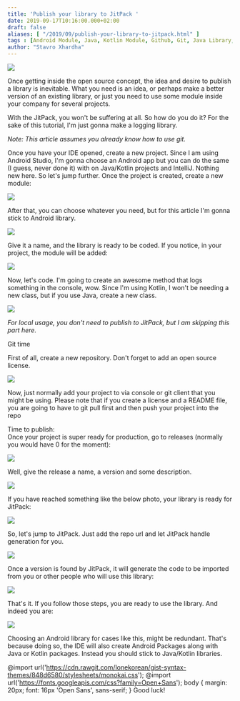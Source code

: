 ```yaml
---
title: 'Publish your library to JitPack '
date: 2019-09-17T10:16:00.000+02:00
draft: false
aliases: [ "/2019/09/publish-your-library-to-jitpack.html" ]
tags : [Android Module, Java, Kotlin Module, Github, Git, Java Library, Kotlin, Android, JitPack, Java Module, Kotlin Library, Android Library]
author: "Stavro Xhardha"
---
```


[![](https://1.bp.blogspot.com/-sg_QzKGtis0/XYCUittBU1I/AAAAAAAAPRU/Gknu578O8Ksje57qv030Dqb0PFFYoQn6gCLcBGAsYHQ/s1600/kira-auf-der-heide-fV4-DdSdcpI-unsplash.jpg)](https://1.bp.blogspot.com/-sg_QzKGtis0/XYCUittBU1I/AAAAAAAAPRU/Gknu578O8Ksje57qv030Dqb0PFFYoQn6gCLcBGAsYHQ/s1600/kira-auf-der-heide-fV4-DdSdcpI-unsplash.jpg)

  
  
Once getting inside the open source concept, the idea and desire to publish a library is inevitable. What you need is an idea, or perhaps make a better version of an existing library, or just you need to use some module inside your company for several projects.  
  
With the JitPack, you won't be suffering at all. So how do you do it? For the sake of this tutorial, I'm just gonna make a logging library.  
  
_Note: This article assumes you already know how to use git._  
  
Once you have your IDE opened, create a new project. Since I am using Android Studio, I'm gonna choose an Android app but you can do the same (I guess, never done it) with on Java/Kotlin projects and IntelliJ. Nothing new here. So let's jump further. Once the project is created, create a new module:  
  

[![](https://1.bp.blogspot.com/-G7AiUvhpie8/XYCLw53I-VI/AAAAAAAAPPs/5h8UjqmgeKY7XJWX5HaPXEtqsmepEB_9QCLcBGAsYHQ/s1600/Screenshot%2B2019-09-17%2Bat%2B09.30.33.png)](https://1.bp.blogspot.com/-G7AiUvhpie8/XYCLw53I-VI/AAAAAAAAPPs/5h8UjqmgeKY7XJWX5HaPXEtqsmepEB_9QCLcBGAsYHQ/s1600/Screenshot%2B2019-09-17%2Bat%2B09.30.33.png)

  
After that, you can choose whatever you need, but for this article I'm gonna stick to Android library.   
  

[![](https://1.bp.blogspot.com/-RxhUhlU38tY/XYCMONFG7xI/AAAAAAAAPP0/T_1IjnEg7oQ26K3wX98pZ26t_tyQwIhpwCLcBGAsYHQ/s1600/Screenshot%2B2019-09-17%2Bat%2B09.32.25.png)](https://1.bp.blogspot.com/-RxhUhlU38tY/XYCMONFG7xI/AAAAAAAAPP0/T_1IjnEg7oQ26K3wX98pZ26t_tyQwIhpwCLcBGAsYHQ/s1600/Screenshot%2B2019-09-17%2Bat%2B09.32.25.png)

  
Give it a name, and the library is ready to be coded. If you notice, in your project, the module will be added:  
  

[![](https://1.bp.blogspot.com/-oi19wbcvdMc/XYCM3xbCklI/AAAAAAAAPP8/Tq20K-cElcEl65wsDalAADymYxs_pHmfgCLcBGAsYHQ/s1600/Screenshot%2B2019-09-17%2Bat%2B09.34.10.png)](https://1.bp.blogspot.com/-oi19wbcvdMc/XYCM3xbCklI/AAAAAAAAPP8/Tq20K-cElcEl65wsDalAADymYxs_pHmfgCLcBGAsYHQ/s1600/Screenshot%2B2019-09-17%2Bat%2B09.34.10.png)

  
Now, let's code. I'm going to create an awesome method that logs something in the console, wow. Since I'm using Kotlin, I won't be needing a new class, but if you use Java, create a new class.  
  

[![](https://1.bp.blogspot.com/-IlttyplAD-A/XYCNrNWIRKI/AAAAAAAAPQE/9tQLJ7cbxkkNNF8b0jRMqeaHW9cYhZrKwCLcBGAsYHQ/s1600/Screenshot%2B2019-09-17%2Bat%2B09.38.42.png)](https://1.bp.blogspot.com/-IlttyplAD-A/XYCNrNWIRKI/AAAAAAAAPQE/9tQLJ7cbxkkNNF8b0jRMqeaHW9cYhZrKwCLcBGAsYHQ/s1600/Screenshot%2B2019-09-17%2Bat%2B09.38.42.png)

  
_For local usage, you don't need to publish to JitPack, but I am skipping this part here._  
  
Git time  
  
First of all, create a new repository. Don't forget to add an open source license.  
  

[![](https://1.bp.blogspot.com/-a2aMr0xM17Q/XYCP35XuXLI/AAAAAAAAPQY/LhClLDkaBm0uX6qU4gebaDDM7oqDNHmIQCLcBGAsYHQ/s1600/Screenshot%2B2019-09-17%2Bat%2B09.48.34.png)](https://1.bp.blogspot.com/-a2aMr0xM17Q/XYCP35XuXLI/AAAAAAAAPQY/LhClLDkaBm0uX6qU4gebaDDM7oqDNHmIQCLcBGAsYHQ/s1600/Screenshot%2B2019-09-17%2Bat%2B09.48.34.png)

Now, just normally add your project to via console or git client that you might be using. Please note that if you create a license and a README file, you are going to have to git pull first and then push your project into the repo  
  
Time to publish:  
Once your project is super ready for production, go to releases (normally you would have 0 for the moment):  
  

[![](https://1.bp.blogspot.com/-6CVx8GnzdSw/XYCRxST5OVI/AAAAAAAAPQk/gvbiIbEDSRAUkynKIzWKGatm1hpmkc81QCLcBGAsYHQ/s1600/Screenshot%2B2019-09-17%2Bat%2B09.56.21.png)](https://1.bp.blogspot.com/-6CVx8GnzdSw/XYCRxST5OVI/AAAAAAAAPQk/gvbiIbEDSRAUkynKIzWKGatm1hpmkc81QCLcBGAsYHQ/s1600/Screenshot%2B2019-09-17%2Bat%2B09.56.21.png)

  
Well, give the release a name, a version and some description.  
  

[![](https://1.bp.blogspot.com/-5mfI0xU5mb0/XYCSOAJ1OdI/AAAAAAAAPQs/ELkTqMBT8scWr4yd4_u_cXg1F3gt2jR6QCLcBGAsYHQ/s1600/Screenshot%2B2019-09-17%2Bat%2B09.58.30.png)](https://1.bp.blogspot.com/-5mfI0xU5mb0/XYCSOAJ1OdI/AAAAAAAAPQs/ELkTqMBT8scWr4yd4_u_cXg1F3gt2jR6QCLcBGAsYHQ/s1600/Screenshot%2B2019-09-17%2Bat%2B09.58.30.png)

  
If you have reached something like the below photo, your library is ready for JitPack:  
  

[![](https://1.bp.blogspot.com/-yNr-QA3mdG4/XYCSviyGWSI/AAAAAAAAPQ0/JG2lqMSEqLox043gw4d0YV7pDMArFrzEQCLcBGAsYHQ/s1600/Screenshot%2B2019-09-17%2Bat%2B10.00.24.png)](https://1.bp.blogspot.com/-yNr-QA3mdG4/XYCSviyGWSI/AAAAAAAAPQ0/JG2lqMSEqLox043gw4d0YV7pDMArFrzEQCLcBGAsYHQ/s1600/Screenshot%2B2019-09-17%2Bat%2B10.00.24.png)

So, let's jump to JitPack. Just add the repo url and let JitPack handle generation for you.  
  

[![](https://1.bp.blogspot.com/-3wjBqroWh0c/XYCTVuI-kkI/AAAAAAAAPQ8/yn6c7yAIH5gahyxixrKzjl4F_6n2oCF-ACLcBGAsYHQ/s1600/Screenshot%2B2019-09-17%2Bat%2B10.02.25.png)](https://1.bp.blogspot.com/-3wjBqroWh0c/XYCTVuI-kkI/AAAAAAAAPQ8/yn6c7yAIH5gahyxixrKzjl4F_6n2oCF-ACLcBGAsYHQ/s1600/Screenshot%2B2019-09-17%2Bat%2B10.02.25.png)

  
Once a version is found by JitPack, it will generate the code to be imported from you or other people who will use this library:  
  

[![](https://1.bp.blogspot.com/-tGCniNRWX2Y/XYCT0PqxGtI/AAAAAAAAPRE/DywxkBx9_qUvegQO8fpQBvW1StmJO1afgCLcBGAsYHQ/s1600/Screenshot%2B2019-09-17%2Bat%2B10.05.13.png)](https://1.bp.blogspot.com/-tGCniNRWX2Y/XYCT0PqxGtI/AAAAAAAAPRE/DywxkBx9_qUvegQO8fpQBvW1StmJO1afgCLcBGAsYHQ/s1600/Screenshot%2B2019-09-17%2Bat%2B10.05.13.png)

  
  
That's it. If you follow those steps, you are ready to use the library. And indeed you are:  
  

[![](https://1.bp.blogspot.com/-X4wlu7AXoWI/XYCUDnYc29I/AAAAAAAAPRI/4VaY-DrZMq82Z0FFOXRkHzRB2AZ9Qr_lwCLcBGAsYHQ/s1600/Screenshot%2B2019-09-17%2Bat%2B10.06.19.png)](https://1.bp.blogspot.com/-X4wlu7AXoWI/XYCUDnYc29I/AAAAAAAAPRI/4VaY-DrZMq82Z0FFOXRkHzRB2AZ9Qr_lwCLcBGAsYHQ/s1600/Screenshot%2B2019-09-17%2Bat%2B10.06.19.png)

  
  
Choosing an Android library for cases like this, might be redundant. That's because doing so, the IDE will also create Android Packages along with Java or Kotlin packages. Instead you should stick to Java/Kotlin libraries.  
  
@import url('https://cdn.rawgit.com/lonekorean/gist-syntax-themes/848d6580/stylesheets/monokai.css'); @import url('https://fonts.googleapis.com/css?family=Open+Sans'); body { margin: 20px; font: 16px 'Open Sans', sans-serif; } Good luck!